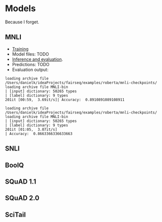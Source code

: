 # Models
Because I forget.

## MNLI 
 - [Training](https://github.com/danyaljj/fairseq/blob/master/examples/roberta/README.glue.md) 
 - Model files: TODO 
 - [Inference and evaluation](https://github.com/danyaljj/fairseq/blob/master/examples/roberta/glue_inference.py).  
 - Predictions: TODO 
 - Evaluation output:  
 ```
 loading archive file /Users/danielk/ideaProjects/fairseq/examples/roberta/mnli-checkpoints/
loading archive file MNLI-bin
| [input] dictionary: 50265 types
| [label] dictionary: 9 types
201it [00:59,  3.69it/s]| Accuracy:  0.8910891089108911

loading archive file /Users/danielk/ideaProjects/fairseq/examples/roberta/mnli-checkpoints/
loading archive file MNLI-bin
| [input] dictionary: 50265 types
| [label] dictionary: 9 types
201it [01:05,  3.07it/s]
| Accuracy:  0.8663366336633663
 ```
 

## SNLI 

## BoolQ 


## SQuAD 1.1 

## SQuAD 2.0 

## SciTail 

## 
